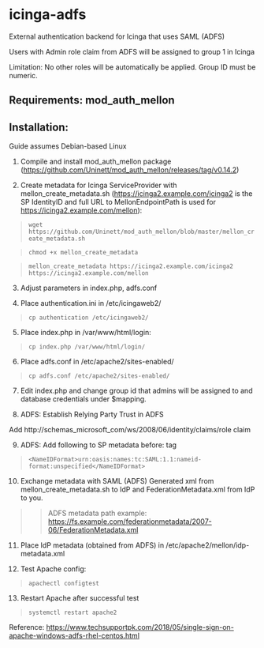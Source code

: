 # icinga-adfs

External authentication backend for Icinga that uses SAML (ADFS)

Users with Admin role claim from ADFS will be assigned to group 1 in Icinga

Limitation: No other roles will be automatically be applied. Group ID must be numeric.

## Requirements: mod_auth_mellon

## Installation: 
Guide assumes Debian-based Linux

1. Compile and install mod_auth_mellon package (https://github.com/Uninett/mod_auth_mellon/releases/tag/v0.14.2)

2. Create metadata for Icinga ServiceProvider with mellon_create_metadata.sh (https://icinga2.example.com/icinga2 is the SP IdentityID and full URL to MellonEndpointPath is used for https://icinga2.example.com/mellon):

> ``wget https://github.com/Uninett/mod_auth_mellon/blob/master/mellon_create_metadata.sh``

> ``chmod +x mellon_create_metadata``

> ``mellon_create_metadata https://icinga2.example.com/icinga2 https://icinga2.example.com/mellon``

3. Adjust parameters in index.php, adfs.conf

4. Place authentication.ini in /etc/icingaweb2/

> ``cp authentication /etc/icingaweb2/``

5. Place index.php in /var/www/html/login:

> ``cp index.php /var/www/html/login/``

6. Place adfs.conf in /etc/apache2/sites-enabled/

> ``cp adfs.conf /etc/apache2/sites-enabled/``

7. Edit index.php and change group id that admins will be assigned to and database credentials under $mapping.

8. ADFS: Establish Relying Party Trust in ADFS

Add http://schemas_microsoft_com/ws/2008/06/identity/claims/role claim

9. ADFS: Add following to SP metadata before: </SPSSODescriptor> tag

> ``<NameIDFormat>urn:oasis:names:tc:SAML:1.1:nameid-format:unspecified</NameIDFormat>``

10. Exchange metadata with SAML (ADFS) Generated xml from mellon_create_metadata.sh to IdP and FederationMetadata.xml from IdP to you.

>> ADFS metadata path example: https://fs.example.com/federationmetadata/2007-06/FederationMetadata.xml

11. Place IdP metadata (obtained from ADFS) in /etc/apache2/mellon/idp-metadata.xml

12. Test Apache config:

> ``apachectl configtest``

13. Restart Apache after successful test

> ``systemctl restart apache2``


Reference: https://www.techsupportpk.com/2018/05/single-sign-on-apache-windows-adfs-rhel-centos.html